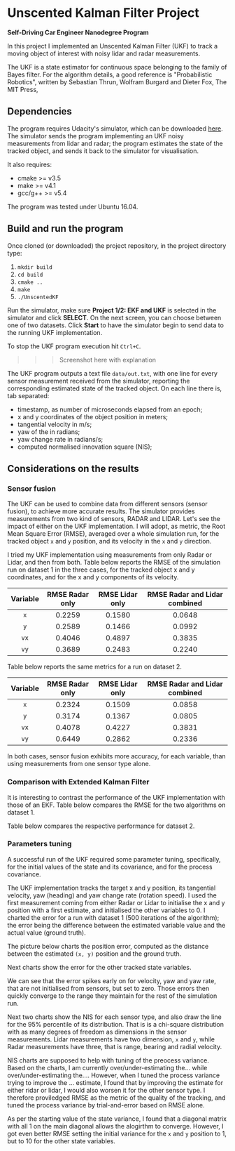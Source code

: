 # Unscented Kalman Filter Project
**Self-Driving Car Engineer Nanodegree Program**

In this project I implemented an Unscented Kalman Filter (UKF) to track a moving object of interest with noisy lidar and radar measurements.  

The UKF is a state estimator for continuous space belonging to the family of Bayes filter. For the algorithm details, a good reference is "Probabilistic Robotics", written by Sebastian Thrun, Wolfram Burgard and Dieter Fox, The MIT Press, 

## Dependencies
The program requires Udacity's simulator, which can be downloaded [here](https://github.com/udacity/self-driving-car-sim/releases). The simulator sends the program implementing an UKF noisy measurements from lidar and radar; the program estimates the state of the tracked object, and sends it back to the simulator for visualisation.

It also requires:
* cmake >= v3.5
* make >= v4.1
* gcc/g++ >= v5.4

The program was tested under Ubuntu 16.04.

## Build and run the program
Once cloned (or downloaded) the project repository, in the project directory type:

1. `mkdir build`
2. `cd build`
3. `cmake ..`
4. `make`
5. `./UnscentedKF`

Run the simulator, make sure **Project 1/2: EKF and UKF** is selected in the simulator and click **SELECT**. On the next screen, you can choose between one of two datasets. Click **Start** to have the simulator begin to send data to the running UKF implementation. 

To stop the UKF program execution hit `Ctrl+C`.

>>> Screenshot here with explanation

The UKF program outputs a text file `data/out.txt`, with one line for every sensor measurement received from the simulator, reporting the corresponding estimated state of the tracked object. On each line there is, tab separated:
- timestamp, as number of microseconds elapsed from an epoch;
- x and y coordinates of the object position in meters;
- tangential velocity in m/s;
- yaw of the in radians;
- yaw change rate in radians/s;
- computed normalised innovation square (NIS);

## Considerations on the results

### Sensor fusion
The UKF can be used to combine data from different sensors (sensor fusion), to achieve more accurate results. The simulator provides measurements from two kind of sensors, RADAR and LIDAR. Let's see the impact of either on the UKF implementation. I will adopt, as metric, the Root Mean Square Error (RMSE), averaged over a whole simulation run, for the tracked object `x` and `y` position, and its velocity in the `x` and `y` direction.

I tried my UKF implementation using measurements from only Radar or Lidar, and then from both. Table below reports the RMSE of the simulation run on dataset 1 in the three cases, for the tracked object x and y coordinates, and for the x and y components of its velocity.


| Variable| RMSE Radar only        | RMSE Lidar only   | RMSE Radar and Lidar combined|  
|:---:|:-------------:|:-------------:|:-------------:| 
|`x`| 0.2259      | 0.1580        | 0.0648| 
|`y`| 0.2589      | 0.1466        | 0.0992|
|`vx`| 0.4046     | 0.4897      | 0.3835|
|`vy`| 0.3689      | 0.2483      | 0.2240|

Table below reports the same metrics for a run on dataset 2.

| Variable| RMSE Radar only        | RMSE Lidar only   | RMSE Radar and Lidar combined|  
|:---:|:-------------:|:-------------:|:-------------:| 
|`x`| 0.2324      | 0.1509        | 0.0858| 
|`y`| 0.3174      | 0.1367        | 0.0805|
|`vx`| 0.4078     | 0.4227      | 0.3831|
|`vy`| 0.6449      | 0.2862      | 0.2336|

In both cases, sensor fusion exhibits more accuracy, for each variable, than using measurements from one sensor type alone.

### Comparison with Extended Kalman Filter

It is interesting to contrast the performance of the UKF implementation with those of an EKF. Table below compares the RMSE for the two algorithms on dataset 1.

Table below compares the respective performance for dataset 2.


### Parameters tuning

A successful run of the UKF required some parameter tuning, specifically, for the initial values of the state and its covariance, and for the process covariance.

The UKF implementation tracks the target x and y position, its tangential velocity, yaw (heading) and yaw change rate (rotation speed). I used the first measurement coming from either Radar or Lidar to initialise the x and y position with a first estimate, and initialised the other variables to 0. I charted the error for a run with dataset 1 (500 iterations of the algorithm); the error being the difference between the estimated variable value and the actual value (ground truth). 

The picture below charts the position error, computed as the distance between the estimated `(x, y)` position and the ground truth. 

Next charts show the error for the other tracked state variables.

We can see that the error spikes early on for velocity, yaw and yaw rate, that are not initialised from sensors, but set to zero. Those errors then quickly converge to the range they maintain for the rest of the simulation run.
  
Next two charts show the NIS for each sensor type, and also draw the line for the 95% percentile of its distribution. That is is a chi-square distribution with as many degrees of freedom as dimensions in the sensor measurements. Lidar measurements have two dimension, `x` and `y`, while Radar measurements have three, that is range, bearing and radial velocity.

NIS charts are supposed to help with tuning of the preocess variance. Based on the charts, I am currently over/under-estimating the... while over/under-estimating the.... However, when I tuned the process variance trying to improve the ... estimate, I found that by improving the estimate for either ridar or lidar, I would also worsen it for the other sensor type. I therefore proviledged RMSE as the metric of the quality of the tracking, and tuned the process variance by trial-and-error based on RMSE alone. 

As per the starting value of the state variance, I found that a diagonal matrix with all 1 on the main diagonal allows the alogirthm to converge. However, I got even better RMSE setting the initial variance for the `x` and `y` position to 1, but to 10 for the other state variables. 

